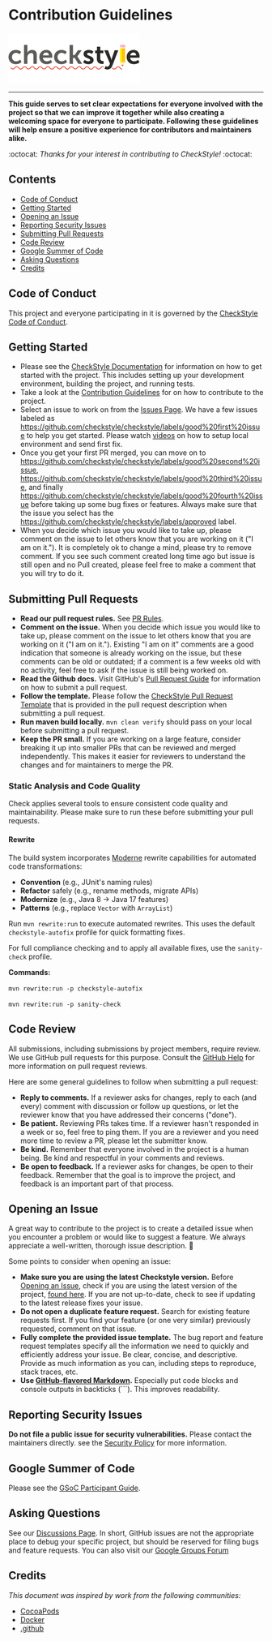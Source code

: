 # Contribution Guidelines

![](https://raw.githubusercontent.com/checkstyle/resources/master/img/checkstyle-logos/checkstyle-logo-260x99.png)

---------------------------------

**This guide serves to set clear expectations for everyone involved with the project so that
we can improve it together while also creating a welcoming space for everyone to participate.
Following these guidelines will help ensure a positive experience for contributors and
maintainers alike.**

:octocat: *Thanks for your interest in contributing to CheckStyle!* :octocat:

## Contents

- [Code of Conduct](#code-of-conduct)
- [Getting Started](#getting-started)
- [Opening an Issue](#opening-an-issue)
- [Reporting Security Issues](#reporting-security-issues)
- [Submitting Pull Requests](#submitting-pull-requests)
- [Code Review](#code-review)
- [Google Summer of Code](#google-summer-of-code)
- [Asking Questions](#asking-questions)
- [Credits](#credits)

## Code of Conduct

This project and everyone participating in it is governed by the
    [CheckStyle Code of Conduct](/.github/CODE_OF_CONDUCT.md).

## Getting Started

- Please see the [CheckStyle Documentation](https://checkstyle.org/beginning_development.html)
  for information on how to get started with the project. This includes setting up your
  development environment, building the project, and running tests.
- Take a look at the [Contribution Guidelines](https://checkstyle.org/contributing.html) for
  on how to contribute to the project.
- Select an issue to work on from the
  [Issues Page](https://github.com/checkstyle/checkstyle/issues). We
  have a few issues labeled as
  https://github.com/checkstyle/checkstyle/labels/good%20first%20issue to
  help you get started. Please watch [videos](https://www.youtube.com/playlist?list=PLHM9s_lN4X0hzOQ0sUmGdroxW0HfREAqj)
  on how to setup local environment and send first fix.
- Once you get your first PR merged, you can move on to
  https://github.com/checkstyle/checkstyle/labels/good%20second%20issue,
  https://github.com/checkstyle/checkstyle/labels/good%20third%20issue,
  and finally https://github.com/checkstyle/checkstyle/labels/good%20fourth%20issue
  before taking up some bug fixes or features. Always make sure that the issue you select
  has the https://github.com/checkstyle/checkstyle/labels/approved label.
- When you decide which issue you would like to take up,
  please comment on the issue to let others know that you are working on it ("I am on it.").
  It is completely ok to change a mind, please try to remove comment.
  If you see such comment created long time ago but issue is still open and no Pull created, please
  feel free to make a comment that you will try to do it.

## Submitting Pull Requests

- **Read our pull request rules.** See [PR Rules](https://github.com/checkstyle/checkstyle/wiki/PR-rules).
- **Comment on the issue.** When you decide which issue you would like to take up,
  please comment on the issue to let others know that you are working on it ("I am on it.").
  Existing "I am on it" comments are a good indication that someone is already working on the
  issue, but these comments can be old or outdated; if a comment is a few weeks old with no
  activity, feel free to ask if the issue is still being worked on.
- **Read the Github docs.** Visit GitHub's [Pull Request Guide](https://help.github.com/en/github/collaborating-with-issues-and-pull-requests/about-pull-requests)
  for information on how to submit a pull request.
- **Follow the template.** Please follow the [CheckStyle Pull Request Template](https://github.com/checkstyle/checkstyle/blob/master/.github/PULL_REQUEST_TEMPLATE.md)
  that is provided in the pull request description when submitting a pull request.
- **Run maven build locally.** `mvn clean verify` should pass on your local before
  submitting a pull request.
- **Keep the PR small.** If you are working on a large feature, consider breaking it up into
  smaller PRs that can be reviewed and merged independently. This makes it easier for
  reviewers to understand the changes and for maintainers to merge the PR.

### Static Analysis and Code Quality

Check applies several tools to ensure consistent code quality and maintainability.
Please make sure to run these before submitting your pull requests.

#### Rewrite

The build system incorporates [Moderne](https://moderne.io/) rewrite capabilities for
automated code transformations:

- **Convention** (e.g., JUnit's naming rules)
- **Refactor** safely (e.g., rename methods, migrate APIs)
- **Modernize** (e.g., Java 8 → Java 17 features)
- **Patterns** (e.g., replace `Vector` with `ArrayList`)

Run `mvn rewrite:run` to execute automated rewrites. This uses the default `checkstyle-autofix`
profile for quick formatting fixes.

For full compliance checking and to apply all available fixes, use the `sanity-check` profile.

**Commands:**

`mvn rewrite:run -p checkstyle-autofix`

`mvn rewrite:run -p sanity-check`

## Code Review

All submissions, including submissions by project members, require review. We use GitHub pull
requests for this purpose. Consult the [GitHub Help](https://help.github.com/en/github/collaborating-with-issues-and-pull-requests/about-pull-request-reviews)
for more information on pull request reviews.

Here are some general guidelines to follow when submitting a pull request:

- **Reply to comments.** If a reviewer asks for changes, reply to each
  (and every) comment with discussion or follow up questions, or let the reviewer know
  that you have addressed their concerns ("done").
- **Be patient.** Reviewing PRs takes time. If a reviewer hasn't responded in a week or so,
  feel free to ping them. If you are a reviewer and you need more time to review a PR, please
  let the submitter know.
- **Be kind.** Remember that everyone involved in the project is a human being. Be kind and
  respectful in your comments and reviews.
- **Be open to feedback.** If a reviewer asks for changes, be open to their feedback. Remember that
  the goal is to improve the project, and feedback is an important part of that process.

## Opening an Issue

A great way to contribute to the project is to create a detailed issue when you encounter
a problem or would like to suggest a feature. We always appreciate a well-written,
thorough issue description. :brain:

Some points to consider when opening an issue:

- **Make sure you are using the latest Checkstyle version.**
  Before [Opening an Issue](https://github.com/checkstyle/checkstyle/issues),
  check if you are using the latest version of the project,
  [found here](https://github.com/checkstyle/checkstyle/releases). If you are not up-to-date,
  check to see if updating to the latest release fixes your issue.
- **Do not open a duplicate feature request.** Search for existing feature requests first. If you
  find your feature (or one very similar) previously requested, comment on that issue.
- **Fully complete the provided issue template.** The bug report and feature request templates
  specify all the information we need to quickly and efficiently address your issue. Be clear,
  concise, and descriptive.
  Provide as much information as you can, including steps to reproduce, stack traces, etc.
- **Use [GitHub-flavored Markdown](https://help.github.com/en/github/writing-on-github/basic-writing-and-formatting-syntax).**
  Especially put code blocks and console outputs in backticks (```). This improves readability.

## Reporting Security Issues

**Do not file a public issue for security vulnerabilities.** Please contact the
maintainers directly.
see the [Security Policy](https://github.com/checkstyle/checkstyle/blob/master/SECURITY.md)
for more information.

## Google Summer of Code

Please see the [GSoC Participant Guide](https://github.com/checkstyle/checkstyle/blob/master/.github/GSOC.md).

## Asking Questions

See our [Discussions Page](https://github.com/checkstyle/checkstyle/discussions). In short, GitHub
issues are not the appropriate place to debug your specific project, but should be reserved
for filing bugs and feature requests. You can also visit our
[Google Groups Forum](https://groups.google.com/g/checkstyle-devel)

## Credits

*This document was inspired by work from the following communities:*

- [CocoaPods](https://github.com/CocoaPods/CocoaPods/blob/master/CONTRIBUTING.md)
- [Docker](https://github.com/moby/moby/blob/master/CONTRIBUTING.md)
- [.github](https://github.com/jessesquires/.github)

